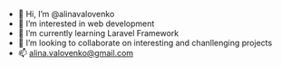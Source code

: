 - 👋 Hi, I’m @alinavalovenko
- 👀 I’m interested in web development
- 🌱 I’m currently learning Laravel Framework
- 💞️ I’m looking to collaborate on interesting and chanllenging projects
- 📫 alina.valovenko@gmail.com

<!---
alinavalovenko/alinavalovenko is a ✨ special ✨ repository because its `README.md` (this file) appears on your GitHub profile.
You can click the Preview link to take a look at your changes.
--->

